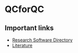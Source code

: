 # QCforQC

## Important links
- [Research Software Directory](https://research-software-directory.org/projects/qcforqc)
- [Literature](literature.md)
